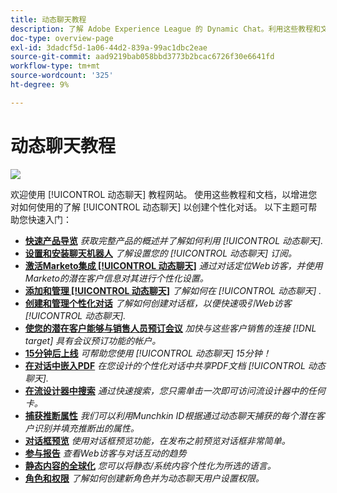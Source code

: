 ```yaml
---
title: 动态聊天教程
description: 了解 Adobe Experience League 的 Dynamic Chat。利用这些教程和文档，您可以进一步了解如何使用 Dynamic Chat 创建个性化对话。
doc-type: overview-page
exl-id: 3dadcf5d-1a06-44d2-839a-99ac1dbc2eae
source-git-commit: aad9219bab058bbd3773b2bcac6726f30e6641fd
workflow-type: tm+mt
source-wordcount: '325'
ht-degree: 9%

---
```


# 动态聊天教程

![](assets/dynamic-chat-header.png)

欢迎使用 [!UICONTROL 动态聊天]  教程网站。 使用这些教程和文档，以增进您对如何使用的了解 [!UICONTROL 动态聊天]  以创建个性化对话。 以下主题可帮助您快速入门：

* **[快速产品导览](product-tour.md)**
   *获取完整产品的概述并了解如何利用 [!UICONTROL 动态聊天].*
* **[设置和安装聊天机器人](setup.md)**
   *了解设置您的 [!UICONTROL 动态聊天]  订阅。*
* **[激活Marketo集成 [!UICONTROL 动态聊天]](marketo-integration.md)**
   *通过对话定位Web访客，并使用Marketo的潜在客户信息对其进行个性化设置。*
* **[添加和管理 [!UICONTROL 动态聊天]](user-management.md)**
   *了解如何在 [!UICONTROL 动态聊天] .*
* **[创建和管理个性化对话](dialogue-management.md)**
   *了解如何创建对话框，以便快速吸引Web访客 [!UICONTROL 动态聊天].*
* **[使您的潜在客户能够与销售人员预订会议](meeting-booking.md)**
   *加快与这些客户销售的连接 [!DNL target] 具有会议预订功能的帐户。*
* **[15分钟后上线](go-live-in-15-minutes.md)**
   *可帮助您使用 [!UICONTROL 动态聊天]  15分钟！*
* **[在对话中嵌入PDF](document-cloud-integration.md)**
   *在您设计的个性化对话中共享PDF文档 [!UICONTROL 动态聊天].*
* **[在流设计器中搜索](search-in-stream-designer.md)**
   *通过快速搜索，您只需单击一次即可访问流设计器中的任何卡。*
* **[捕获推断属性](capture-inferred-attributes.md)**
   *我们可以利用Munchkin ID根据通过动态聊天捕获的每个潜在客户识别并填充推断出的属性。*
* **[对话框预览](dialogue-preview.md)**
   *使用对话框预览功能，在发布之前预览对话框非常简单。*
* **[参与报告](engagement-report.md)**
   *查看Web访客与对话互动的趋势*
* **[静态内容的全球化](globalization-of-static-content.md)**
   *您可以将静态/系统内容个性化为所选的语言。*
* **[角色和权限](roles-and-permissions.md)**
   *了解如何创建新角色并为动态聊天用户设置权限。*
